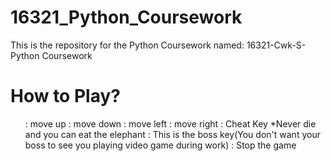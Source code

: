 # 16321_Python_Coursework

This is the repository for the Python Coursework named: 16321-Cwk-S-Python Coursework

# How to Play?

<ol>
  <Up Key> : move up
  <Down Key> : move down
  <Left Key> : move left
  <Right Key> : move right
  <c> : Cheat Key  *Never die and you can eat the elephant
  <Return Key> : This is the boss key(You don't want your boss to see you playing video game during work)
  <Esc> : Stop the game
    </ol>
